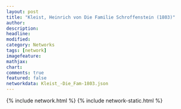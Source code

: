 ```yaml
---
layout: post
title: "Kleist, Heinrich von Die Familie Schroffenstein (1803)"
author:
description:
headline:
modified:
category: Networks
tags: [network]
imagefeature: 
mathjax: 
chart: 
comments: true
featured: false
networkdata: Kleist_-Die_Fam-1803.json
---
```

{% include network.html %}
{% include network-static.html %}
